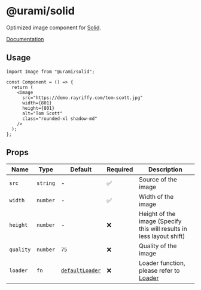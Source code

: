 # @urami/solid

Optimized image component for [Solid](https://www.solidjs.com/).

[Documentation](https://urami.dev/components/solid)

## Usage

```tsx
import Image from "@urami/solid";

const Component = () => {
  return (
    <Image
      src="https://demo.rayriffy.com/tom-scott.jpg"
      width={801}
      height={801}
      alt="Tom Scott"
      class="rounded-xl shadow-md"
    />
  );
};
```

## Props

| Name      | Type     | Default                                                                                            | Required | Description                                                                   |
| --------- | -------- | -------------------------------------------------------------------------------------------------- | -------- | ----------------------------------------------------------------------------- |
| `src`     | `string` | -                                                                                                  | ✅       | Source of the image                                                           |
| `width`   | `number` | -                                                                                                  | ✅       | Width of the image                                                            |
| `height`  | `number` | -                                                                                                  | ❌       | Height of the image (Specify this will results in less layout shift)          |
| `quality` | `number` | `75`                                                                                               | ❌       | Quality of the image                                                          |
| `loader`  | `fn`     | [`defaultLoader`](https://github.com/rayriffy/urami/blob/main/packages/utils/src/defaultLoader.ts) | ❌       | Loader function, please refer to [Loader](https://urami.dev/utilities/loader) |
